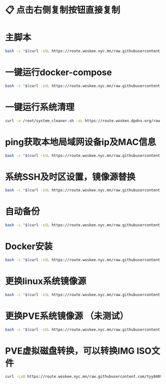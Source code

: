 # 📋 点击右侧复制按钮直接复制


# 主脚本
```bash
bash -c "$(curl -sSL https://route.woskee.nyc.mn/raw.githubusercontent.com/tyy840913/backup/main/main.sh)"
```



# 一键运行docker-compose
```bash
bash -c "$(curl -sSL https://route.woskee.nyc.mn/raw.githubusercontent.com/tyy840913/backup/main/docker-compose.sh)"
```

# 一键运行系统清理
```bash
curl -o /root/system_cleaner.sh -sL https://route.wosken.dpdns.org/raw.githubusercontent.com/tyy840913/backup/refs/heads/main/system_cleaner.sh && chmod +x /root/system_cleaner.sh && /root/system_cleaner.sh --install-cron
```

# ping获取本地局域网设备ip及MAC信息
```bash
bash -c "$(curl -sSL https://route.woskee.nyc.mn/raw.githubusercontent.com/tyy840913/backup/main/ping_ip.sh)"
```

# 系统SSH及时区设置，镜像源替换

```bash
bash -c "$(curl -sSL https://route.woskee.nyc.mn/raw.githubusercontent.com/tyy840913/backup/main/init.sh)"
```

# 自动备份
```bash
bash -c "$(curl -sSL https://route.woskee.nyc.mn/raw.githubusercontent.com/tyy840913/backup/main/auto_backup.sh)"
```

# Docker安装
```bash
bash -c "$(curl -sSL https://route.woskee.nyc.mn/raw.githubusercontent.com/tyy840913/backup/main/Docker.sh)"
```

# 更换linux系统镜像源
```bash
bash -c "$(curl -sSL https://route.woskee.nyc.mn/raw.githubusercontent.com/tyy840913/backup/main/mirror.sh)"
```

# 更换PVE系统镜像源 （未测试）
```bash
bash -c "$(curl -sSL https://route.woskee.nyc.mn/raw.githubusercontent.com/tyy840913/backup/main/pve-init.sh)"
```

# PVE虚拟磁盘转换，可以转换IMG ISO文件
```bash
curl -LsO https://route.woskee.nyc.mn/raw.githubusercontent.com/tyy840913/backup/main/qm.sh && chmod +x qm.sh && ./qm.sh
```
